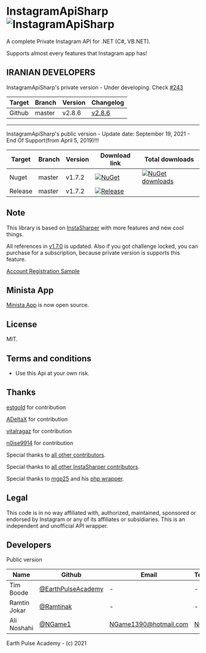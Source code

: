 # InstagramApiSharp ![InstagramApiSharp](http://s8.picofile.com/file/8336601292/insta50x.png)
A complete Private Instagram API for .NET (C#, VB.NET).

Supports almost every features that Instagram app has!

IRANIAN DEVELOPERS
-----
InstagramApiSharp's private version - Under developing. Check [#243](https://github.com/ramtinak/InstagramApiSharp/issues/243)

| Target | Branch | Version | Changelog |
| ------ | ------ | ------ | ------ |
| Github | master | v2.8.6 | [v2.8.6](https://github.com/ramtinak/InstagramApiSharp/issues/244#issuecomment-913897699) |

-----
InstagramApiSharp's public version - Update date: September 19, 2021 - End Of Support(from April 5, 2019)!!!

| Target | Branch | Version | Download link | Total downloads |
| ------ | ------ | ------ | ------ | ------ |
| Nuget | master | v1.7.2 | [![NuGet](https://img.shields.io/nuget/v/InstagramApiSharp.svg)](https://www.nuget.org/packages/InstagramApiSharp) | [![NuGet downloads](https://img.shields.io/nuget/dt/InstagramApiSharp.svg)](https://www.nuget.org/packages/InstagramApiSharp) |
| Release | master | v1.7.2 | [![Release](http://s9.picofile.com/file/8353468992/releases.PNG)](https://github.com/ramtinak/InstagramApiSharp/releases/latest) | |

## Note
This library is based on [InstaSharper](https://github.com/a-legotin/InstaSharper) with more features and new cool things.

All references in [v1.7.0](https://www.nuget.org/packages/InstagramApiSharp/1.7.0) is updated. 
Also if you got challenge locked, you can purchase for a subscription, because private version is supports this feature.

[Account Registration Sample](https://github.com/ramtinak/InstagramRegistration)

## Minista App
[Minista App](https://github.com/ramtinak/Minista) is now open source.

## License
MIT.

## Terms and conditions
- Use this Api at your own risk.

## Thanks

[estgold](https://github.com/estgold) for contribution

[ADeltaX](https://github.com/ADeltaX) for contribution

[vitalragaz](https://github.com/vitalragaz) for contribution

[n0ise9914](https://github.com/n0ise9914) for contribution

Special thanks to [all other contributors](https://github.com/ramtinak/InstagramApiSharp/graphs/contributors).

Special thanks to [all other InstaSharper contributors](https://github.com/a-legotin/InstaSharper/graphs/contributors).

Special thanks to [mgp25](https://github.com/mgp25) and his [php wrapper](https://github.com/mgp25/Instagram-API/).

## Legal
This code is in no way affiliated with, authorized, maintained, sponsored or endorsed by Instagram or any of its affiliates or subsidiaries. This is an independent and unofficial API wrapper.

## Developers

Public version

| Name | Github | Email | Telegram | Instagram |
| ------ | ------ | ------ | ------ | ------ |
| Tim Boode | [@EarthPulseAcademy](https://github.com/EarthPulseAcademy) | - | - | - |
| Ramtin Jokar | [@Ramtinak](https://github.com/ramtinak) | - | - | - |
| Ali Noshahi | [@NGame1](https://github.com/NGame1) | [NGame1390@hotmail.com](mailto:ngame1390@hotmail.com) | [NGameW](https://t.me/NGameW) | [alingame](https://instagram.com/alingame) |



Earth Pulse Academy - (c) 2021
